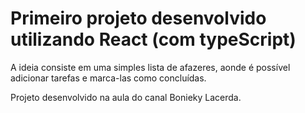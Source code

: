 # Primeiro projeto desenvolvido utilizando React (com typeScript)

A ideia consiste em uma simples lista de afazeres, aonde é possível adicionar tarefas e marca-las como concluídas.

Projeto desenvolvido na aula do canal Bonieky Lacerda.
